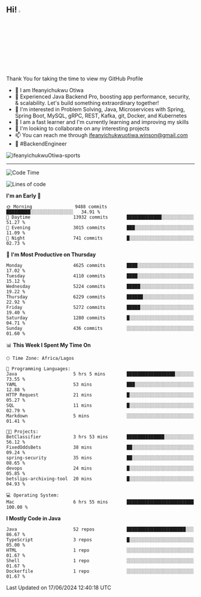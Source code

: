 <!-- BLOG-POST-LIST:START --><!-- BLOG-POST-LIST:END -->

## Hi! <img src="https://media.giphy.com/media/hvRJCLFzcasrR4ia7z/giphy.gif" width="4%"> 

Thank You for taking the time to view my GitHub Profile

- 👋 I am Ifeanyichukwu Otiwa
- 🚀 Experienced Java Backend Pro, boosting app performance, security, & scalability. Let's build something extraordinary together!
- 👀 I'm interested in Problem Solving, Java, Microservices with Spring, Spring Boot, MySQL, gRPC, REST, Kafka, git, Docker, and Kubernetes
- 🌱 I am a fast learner and I'm currently learning and improving my skills
- 💞️ I'm looking to collaborate on any interesting projects
- 📫 You can reach me through ifeanyichukwuotiwa.winson@gmail.com
- 🚀 #BackendEngineer

<p align="left" marginTop="10px"> <img src="https://komarev.com/ghpvc/?username=ifeanyichukwuOtiwa-sports&label=Profile%20views&color=0e75b6&style=for-the-badge" alt="ifeanyichukwuOtiwa-sports" /> </p>

***

<!--START_SECTION:waka-->
![Code Time](http://img.shields.io/badge/Code%20Time-2%2C611%20hrs%2044%20mins-blue)

![Lines of code](https://img.shields.io/badge/From%20Hello%20World%20I%27ve%20Written-7.2%20million%20lines%20of%20code-blue)

**I'm an Early 🐤** 

```text
🌞 Morning                9488 commits        █████████░░░░░░░░░░░░░░░░   34.91 % 
🌆 Daytime                13932 commits       █████████████░░░░░░░░░░░░   51.27 % 
🌃 Evening                3015 commits        ███░░░░░░░░░░░░░░░░░░░░░░   11.09 % 
🌙 Night                  741 commits         █░░░░░░░░░░░░░░░░░░░░░░░░   02.73 % 
```
📅 **I'm Most Productive on Thursday** 

```text
Monday                   4625 commits        ████░░░░░░░░░░░░░░░░░░░░░   17.02 % 
Tuesday                  4110 commits        ████░░░░░░░░░░░░░░░░░░░░░   15.12 % 
Wednesday                5224 commits        █████░░░░░░░░░░░░░░░░░░░░   19.22 % 
Thursday                 6229 commits        ██████░░░░░░░░░░░░░░░░░░░   22.92 % 
Friday                   5272 commits        █████░░░░░░░░░░░░░░░░░░░░   19.40 % 
Saturday                 1280 commits        █░░░░░░░░░░░░░░░░░░░░░░░░   04.71 % 
Sunday                   436 commits         ░░░░░░░░░░░░░░░░░░░░░░░░░   01.60 % 
```


📊 **This Week I Spent My Time On** 

```text
🕑︎ Time Zone: Africa/Lagos

💬 Programming Languages: 
Java                     5 hrs 5 mins        ██████████████████░░░░░░░   73.55 % 
YAML                     53 mins             ███░░░░░░░░░░░░░░░░░░░░░░   12.88 % 
HTTP Request             21 mins             █░░░░░░░░░░░░░░░░░░░░░░░░   05.27 % 
SQL                      11 mins             █░░░░░░░░░░░░░░░░░░░░░░░░   02.79 % 
Markdown                 5 mins              ░░░░░░░░░░░░░░░░░░░░░░░░░   01.41 % 

🐱‍💻 Projects: 
BetClassifier            3 hrs 53 mins       ██████████████░░░░░░░░░░░   56.12 % 
FixedOddsBets            38 mins             ██░░░░░░░░░░░░░░░░░░░░░░░   09.24 % 
spring-security          35 mins             ██░░░░░░░░░░░░░░░░░░░░░░░   08.65 % 
devops                   24 mins             █░░░░░░░░░░░░░░░░░░░░░░░░   05.85 % 
betslips-archiving-tool  20 mins             █░░░░░░░░░░░░░░░░░░░░░░░░   04.93 % 

💻 Operating System: 
Mac                      6 hrs 55 mins       █████████████████████████   100.00 % 
```

**I Mostly Code in Java** 

```text
Java                     52 repos            ██████████████████████░░░   86.67 % 
TypeScript               3 repos             █░░░░░░░░░░░░░░░░░░░░░░░░   05.00 % 
HTML                     1 repo              ░░░░░░░░░░░░░░░░░░░░░░░░░   01.67 % 
Shell                    1 repo              ░░░░░░░░░░░░░░░░░░░░░░░░░   01.67 % 
Dockerfile               1 repo              ░░░░░░░░░░░░░░░░░░░░░░░░░   01.67 % 
```




 Last Updated on 17/06/2024 12:40:18 UTC
<!--END_SECTION:waka-->

<!--
<p align="center">
![trophy](https://github-profile-trophy.vercel.app/?username=ifeanyichukwuOtiwa-sports&theme=onedark) (https://github.com/ryo-ma/github-profile-trophy)
</p>
-->

<!---
ifeanyi-otiwa/ifeanyi-otiwa is a ✨ special ✨ repository because its `README.md` (this file) appears on your GitHub profile.
You can click the Preview link to take a look at your changes.
--->
